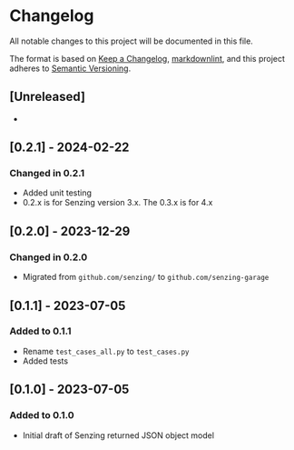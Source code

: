 # Changelog

All notable changes to this project will be documented in this file.

The format is based on [Keep a Changelog](https://keepachangelog.com/en/1.0.0/),
[markdownlint](https://dlaa.me/markdownlint/),
and this project adheres to [Semantic Versioning](https://semver.org/spec/v2.0.0.html).

## [Unreleased]

-

## [0.2.1] - 2024-02-22

### Changed in 0.2.1

- Added unit testing
- 0.2.x is for Senzing version 3.x.  The 0.3.x is for 4.x

## [0.2.0] - 2023-12-29

### Changed in 0.2.0

- Migrated from `github.com/senzing/` to `github.com/senzing-garage`

## [0.1.1] - 2023-07-05

### Added to 0.1.1

- Rename `test_cases_all.py` to `test_cases.py`
- Added tests

## [0.1.0] - 2023-07-05

### Added to 0.1.0

- Initial draft of Senzing returned JSON object model
